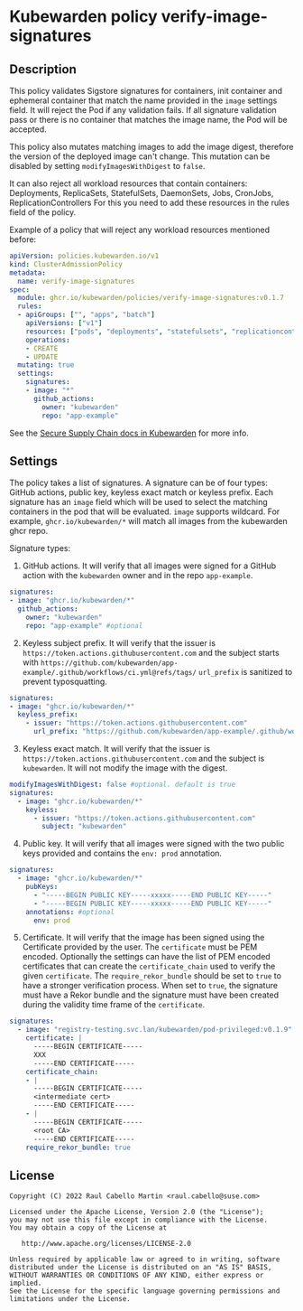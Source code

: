 # Kubewarden policy verify-image-signatures

## Description

This policy validates Sigstore signatures for containers, init container and ephemeral container that match the name provided
in the `image` settings field. It will reject the Pod if any validation fails.
If all signature validation pass or there is no container that matches the image name, the Pod will be accepted.

This policy also mutates matching images to add the image digest, therefore the version of the deployed image can't change. 
This mutation can be disabled by setting `modifyImagesWithDigest` to `false`.

It can also reject all workload resources that contain containers: Deployments, ReplicaSets, StatefulSets, DaemonSets, Jobs, CronJobs, ReplicationControllers
For this you need to add these resources in the rules field of the policy. 

Example of a policy that will reject any workload resources mentioned before:

``` yaml
apiVersion: policies.kubewarden.io/v1
kind: ClusterAdmissionPolicy
metadata:
  name: verify-image-signatures
spec:
  module: ghcr.io/kubewarden/policies/verify-image-signatures:v0.1.7
  rules:
  - apiGroups: ["", "apps", "batch"]
    apiVersions: ["v1"]
    resources: ["pods", "deployments", "statefulsets", "replicationcontrollers", "jobs", "cronjobs"]
    operations:
    - CREATE
    - UPDATE
  mutating: true
  settings:
    signatures:
    - image: "*"
      github_actions:
        owner: "kubewarden"
        repo: "app-example" 
```

See the [Secure Supply Chain docs in Kubewarden](https://docs.kubewarden.io/distributing-policies/secure-supply-chain) for more info.

## Settings

The policy takes a list of signatures. A signature can be of four types: GitHub actions, public key, keyless exact match or keyless prefix. Each signature
has an `image` field which will be used to select the matching containers in the pod that will be evaluated.
`image` supports wildcard. For example, `ghcr.io/kubewarden/*` will match all images from the kubewarden ghcr repo.

Signature types:

1. GitHub actions. It will verify that all images were signed for a GitHub action with the `kubewarden` owner and in the repo `app-example`.

  ``` yaml
  signatures:
  - image: "ghcr.io/kubewarden/*"
    github_actions:
      owner: "kubewarden"
      repo: "app-example" #optional
  ```

2. Keyless subject prefix. It will verify that the issuer is `https://token.actions.githubusercontent.com` and the subject starts with `https://github.com/kubewarden/app-example/.github/workflows/ci.yml@refs/tags/`
   `url_prefix` is sanitized to prevent typosquatting.

  ``` yaml
  signatures:
  - image: "ghcr.io/kubewarden/*"
    keyless_prefix:
      - issuer: "https://token.actions.githubusercontent.com"
        url_prefix: "https://github.com/kubewarden/app-example/.github/workflows/ci.yml@refs/tags/"
  ``` 


3. Keyless exact match. It will verify that the issuer is `https://token.actions.githubusercontent.com` and the subject is `kubewarden`. It will not modify the image with the digest.

  ``` yaml
  modifyImagesWithDigest: false #optional. default is true
  signatures:
    - image: "ghcr.io/kubewarden/*" 
      keyless:
        - issuer: "https://token.actions.githubusercontent.com"
          subject: "kubewarden"
  ``` 

4. Public key. It will verify that all images were signed with the two public keys provided and contains the `env: prod` annotation.

  ``` yaml
  signatures:
    - image: "ghcr.io/kubewarden/*"
      pubKeys: 
        - "-----BEGIN PUBLIC KEY-----xxxxx-----END PUBLIC KEY-----"
        - "-----BEGIN PUBLIC KEY-----xxxxx-----END PUBLIC KEY-----"
      annotations: #optional
        env: prod
  ``` 

5. Certificate. It will verify that the image has been signed using the Certificate provided by the user.
  The `certificate` must be PEM encoded. Optionally the settings can have
  the list of PEM encoded certificates that can create the `certificate_chain`
  used to verify the given `certificate`.
  The `require_rekor_bundle` should be set to `true` to have a stronger
  verification process. When set to `true`, the signature must have a Rekor
  bundle and the signature must have been created during the validity
  time frame of the `certificate`.

  ```yaml
  signatures:
    - image: "registry-testing.svc.lan/kubewarden/pod-privileged:v0.1.9"
      certificate: |
        -----BEGIN CERTIFICATE-----
        XXX
        -----END CERTIFICATE-----
      certificate_chain:
      - |
        -----BEGIN CERTIFICATE-----
        <intermediate cert>
        -----END CERTIFICATE-----
      - |
        -----BEGIN CERTIFICATE-----
        <root CA>
        -----END CERTIFICATE-----
      require_rekor_bundle: true
  ```

## License

```
Copyright (C) 2022 Raul Cabello Martin <raul.cabello@suse.com>

Licensed under the Apache License, Version 2.0 (the "License");
you may not use this file except in compliance with the License.
You may obtain a copy of the License at

   http://www.apache.org/licenses/LICENSE-2.0

Unless required by applicable law or agreed to in writing, software
distributed under the License is distributed on an "AS IS" BASIS,
WITHOUT WARRANTIES OR CONDITIONS OF ANY KIND, either express or implied.
See the License for the specific language governing permissions and
limitations under the License.
```
